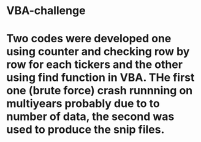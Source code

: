 # VBA-challenge
# Two codes were developed one using counter and checking row by row for each tickers and the other using find function in VBA. THe first one (brute force) crash runnning on multiyears probably due to to number of data, the second was used to produce the snip files. 
